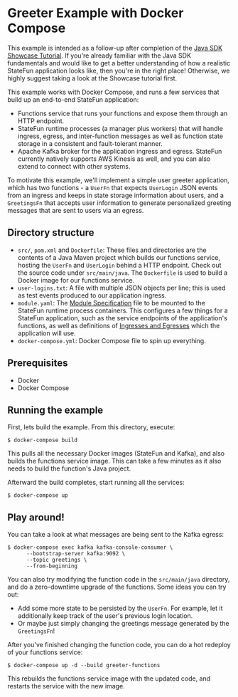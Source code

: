 # Greeter Example with Docker Compose

This example is intended as a follow-up after completion of the [Java SDK Showcase Tutorial](../showcase). If you're
already familiar with the Java SDK fundamentals and would like to get a better understanding of how a realistic StateFun
application looks like, then you're in the right place! Otherwise, we highly suggest taking a look at the Showcase
tutorial first.

This example works with Docker Compose, and runs a few services that build up an end-to-end StateFun application:
- Functions service that runs your functions and expose them through an HTTP endpoint.
- StateFun runtime processes (a manager plus workers) that will handle ingress, egress, and inter-function messages as
  well as function state storage in a consistent and fault-tolerant manner.
- Apache Kafka broker for the application ingress and egress. StateFun currently natively supports AWS Kinesis as well,
  and you can also extend to connect with other systems.

To motivate this example, we'll implement a simple user greeter application, which has two functions - a `UserFn` that
expects `UserLogin` JSON events from an ingress and keeps in state storage information about users, and a `GreetingsFn`
that accepts user information to generate personalized greeting messages that are sent to users via an egress.

## Directory structure

- `src/`, `pom.xml` and `Dockerfile`: These files and directories are the contents of a Java Maven project which builds
  our functions service, hosting the `UserFn` and `UserLogin` behind a HTTP endpoint. Check out the source code under
  `src/main/java`. The `Dockerfile` is used to build a Docker image for our functions service.
- `user-logins.txt`: A file with multiple JSON objects per line; this is used as test events produced to our application ingress.
- `module.yaml`: The [Module Specification]() file to be mounted to the StateFun runtime process containers. This
  configures a few things for a StateFun application, such as the service endpoints of the application's functions, as
  well as definitions of [Ingresses and Egresses]() which the application will use.
- `docker-compose.yml`: Docker Compose file to spin up everything.

## Prerequisites

- Docker
- Docker Compose

## Running the example

First, lets build the example. From this directory, execute:

```
$ docker-compose build
```

This pulls all the necessary Docker images (StateFun and Kafka), and also builds the functions service image. This can
take a few minutes as it also needs to build the function's Java project.

Afterward the build completes, start running all the services:

```
$ docker-compose up
```

## Play around!

You can take a look at what messages are being sent to the Kafka egress:

```
$ docker-compose exec kafka kafka-console-consumer \
      --bootstrap-server kafka:9092 \
      --topic greetings \
      --from-beginning
```

You can also try modifying the function code in the `src/main/java` directory, and do a zero-downtime upgrade of the
functions. Some ideas you can try out:
- Add some more state to be persisted by the `UserFn`. For example, let it additionally keep track of the user's previous login location.
- Or maybe just simply changing the greetings message generated by the `GreetingsFn`!

After you've finished changing the function code, you can do a hot redeploy of your functions service:

```
$ docker-compose up -d --build greeter-functions
```

This rebuilds the functions service image with the updated code, and restarts the service with the new image.
